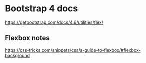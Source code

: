 # Bootstrap 4 docs

https://getbootstrap.com/docs/4.6/utilities/flex/

## Flexbox notes

https://css-tricks.com/snippets/css/a-guide-to-flexbox/#flexbox-background